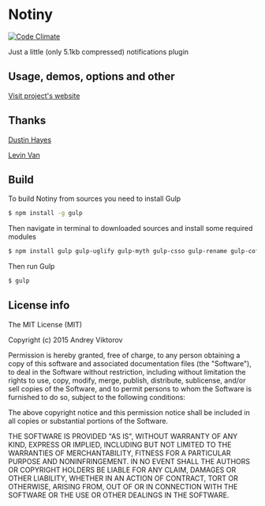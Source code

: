 Notiny
========

[![Code Climate](https://codeclimate.com/github/andreyviktorov/notiny/badges/gpa.svg)](https://codeclimate.com/github/4ndv/notiny)

Just a little (only 5.1kb compressed) notifications plugin

## Usage, demos, options and other

[Visit project's website](http://4ndv.github.io/notiny)

## Thanks

[Dustin Hayes](https://github.com/dustinhayes)

[Levin Van](https://github.com/mamboer)

## Build

To build Notiny from sources you need to install Gulp

```sh
$ npm install -g gulp
```

Then navigate in terminal to downloaded sources and install some required modules

```sh
$ npm install gulp gulp-uglify gulp-myth gulp-csso gulp-rename gulp-coffee gulp-coffeelint
```

Then run Gulp

```sh
$ gulp
```

## License info

The MIT License (MIT)

Copyright (c) 2015 Andrey Viktorov

Permission is hereby granted, free of charge, to any person obtaining a copy
of this software and associated documentation files (the "Software"), to deal
in the Software without restriction, including without limitation the rights
to use, copy, modify, merge, publish, distribute, sublicense, and/or sell
copies of the Software, and to permit persons to whom the Software is
furnished to do so, subject to the following conditions:

The above copyright notice and this permission notice shall be included in all
copies or substantial portions of the Software.

THE SOFTWARE IS PROVIDED "AS IS", WITHOUT WARRANTY OF ANY KIND, EXPRESS OR
IMPLIED, INCLUDING BUT NOT LIMITED TO THE WARRANTIES OF MERCHANTABILITY,
FITNESS FOR A PARTICULAR PURPOSE AND NONINFRINGEMENT. IN NO EVENT SHALL THE
AUTHORS OR COPYRIGHT HOLDERS BE LIABLE FOR ANY CLAIM, DAMAGES OR OTHER
LIABILITY, WHETHER IN AN ACTION OF CONTRACT, TORT OR OTHERWISE, ARISING FROM,
OUT OF OR IN CONNECTION WITH THE SOFTWARE OR THE USE OR OTHER DEALINGS IN THE
SOFTWARE.
